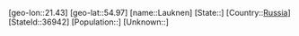 ﻿---
location: [54.97,21.43]
type: City
tags:
- geo/City


SpocWebEntityId: 31878
isDeleted: false
confidential: public

---
[geo-lon::21.43]
[geo-lat::54.97]
[name::Lauknen]
[State::]
[Country::[Russia](geo/Continent/Europe/Russia.md)]
[StateId::36942]
[Population::]
[Unknown::]

